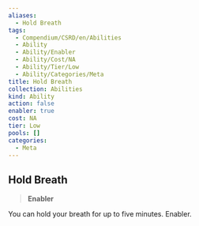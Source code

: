 ```yaml
---
aliases:
  - Hold Breath
tags:
  - Compendium/CSRD/en/Abilities
  - Ability
  - Ability/Enabler
  - Ability/Cost/NA
  - Ability/Tier/Low
  - Ability/Categories/Meta
title: Hold Breath
collection: Abilities
kind: Ability
action: false
enabler: true
cost: NA
tier: Low
pools: []
categories:
  - Meta
---
```

## Hold Breath    
>**Enabler**  
    
You can hold your breath for up to five minutes. Enabler.